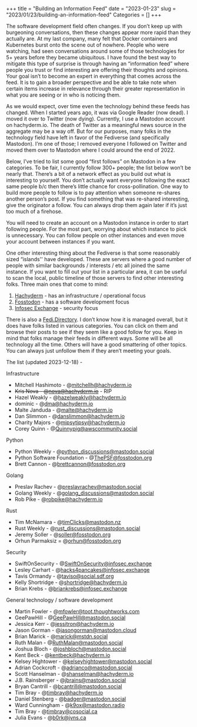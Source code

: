 +++
title = "Building an Information Feed"
date = "2023-01-23"
slug = "2023/01/23/building-an-information-feed"
Categories = []
+++

The software development field often changes. If you don’t keep up with burgeoning conversations, then these changes appear more rapid than they actually are. At my last company, many felt that Docker containers and Kubernetes burst onto the scene out of nowhere. People who were watching, had seen conversations around some of those technologies for 5+ years before they became ubiquitous. I have found the best way to mitigate this type of surprise is through having an “information feed” where people you trust or find interesting are offering their thoughts and opinions. Your goal isn’t to become an expert in everything that comes across the feed. It is to gain a broader perspective and be able to take note when certain items increase in relevance through their greater representation in what you are seeing or in who is noticing them.

As we would expect, over time even the technology behind these feeds has changed. When I started years ago, it was via Google Reader (now dead). I moved it over to Twitter (now dying). Currently, I use a Mastodon account on hachyderm.io. The death of Twitter as a meaningful news source in the aggregate may be a way off. But for our purposes, many folks in the technology field have left in favor of the Fediverse (and specifically Mastodon). I’m one of those; I removed everyone I followed on Twitter and moved them over to Mastodon where I could around the end of 2022.

Below, I’ve tried to list some good “first follows” on Mastodon in a few categories. To be fair, I currently follow 300+ people; the list below won’t be nearly that. There’s a bit of a network effect as you build out what is interesting to yourself. You don’t actually want everyone following the exact same people b/c then there’s little chance for cross-pollination. One way to build more people to follow is to pay attention when someone re-shares another person’s post. If you find something that was re-shared interesting, give the originator a follow. You can always drop them again later if it’s just too much of a firehose.

You will need to create an account on a Mastodon instance in order to start following people. For the most part, worrying about which instance to pick is unnecessary. You can follow people on other instances and even move your account between instances if you want.

One other interesting thing about the Fediverse is that some reasonably sized “islands'' have developed. These are servers where a good number of people with similar backgrounds / interests / etc all joined the same instance. If you want to fill out your list in a particular area, it can be useful to scan the local, public timeline of those servers to find other interesting folks. Three main ones that come to mind:

1. [Hachyderm](https://hachyderm.io/public/local) - has an infrastructure / operational focus
1. [Fosstodon](https://fosstodon.org/public/local) - has a software development focus
1. [Infosec Exchange](https://infosec.exchange/public/local) - security focus

There is also a [Fedi.Directory](https://fedi.directory/). I don’t know how it is managed overall, but it does have folks listed in various categories. You can click on them and browse their posts to see if they seem like a good follow for you. Keep in mind that folks manage their feeds in different ways. Some will be all technology all the time. Others will have a good smattering of other topics. You can always just unfollow them if they aren’t meeting your goals.

The list (updated 2023-12-18) -

Infrastructure
- Mitchell Hashimoto - @mitchellh@hachyderm.io
- ~~Kris Nova - @nova@hachyderm.io~~ - RIP
- Hazel Weakly - @hazelweakly@hachyderm.io
- dominic - @dma@hachyderm.io
- Malte Janduda - @malte@hachyderm.io
- Dan Slimmon - @danslimmon@hachyderm.io
- Charity Majors - @mipsytipsy@hachyderm.io
- Corey Quinn - @Quinnypig@awscommunity.social

Python
- Python Weekly - @python_discussions@mastodon.social
- Python Software Foundation - @ThePSF@fosstodon.org
- Brett Cannon - @brettcannon@fosstodon.org

Golang
- Preslav Rachev - @preslavrachev@mastodon.social
- Golang Weekly - @golang_discussions@mastodon.social
- Rob Pike - @robpike@hachyderm.io

Rust
- Tim McNamara - @timClicks@mastodon.nz
- Rust Weekly - @rust_discussions@mastodon.social
- Jeremy Soller - @soller@fosstodon.org
- Orhun Parmaksiz = @orhun@fosstodon.org

Security
- SwiftOnSecurity - @SwiftOnSecurity@infosec.exchange
- Lesley Carhart - @hacks4pancakes@infosec.exchange
- Tavis Ormandy - @taviso@social.sdf.org
- Kelly Shortridge - @shortridge@hachyderm.io
- Brian Krebs - @briankrebs@infosec.exchange

General technology / software development
- Martin Fowler - @mfowler@toot.thoughtworks.com
- GeePawHill - @GeePawHill@mastodon.social
- Jessica Kerr - @jessitron@hachyderm.io
- Jason Gorman - @jasongorman@mastodon.cloud
- Brian Marick - @marick@mstdn.social
- Ruth Malan - @RuthMalan@mastodon.social
- Joshua Bloch - @joshbloch@mastodon.social
- Kent Beck - @kentbeck@hachyderm.io
- Kelsey Hightower - @kelseyhightower@mastodon.social
- Adrian Cockcroft - @adrianco@mastodon.social
- Scott Hanselman - @shanselman@hachyderm.io
- J.B. Rainsberger - @jbrains@mastodon.social
- Bryan Cantrill - @bcantrill@mastodon.social
- Tim Bray - @timbray@hachyderm.io
- Daniel Stenberg - @badger@mastodon.social
- Ward Cunningham - @k9ox@mastodon.radio
- Tim Bray - @timbray@cosocial.ca
- Julia Evans - @b0rk@jvns.ca
